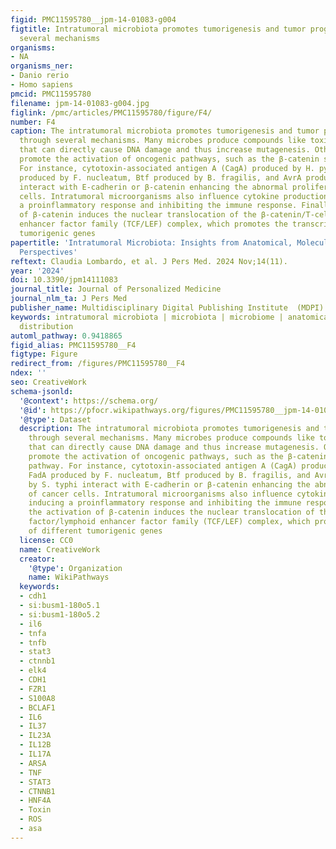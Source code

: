 ```yaml
---
figid: PMC11595780__jpm-14-01083-g004
figtitle: Intratumoral microbiota promotes tumorigenesis and tumor progression through
  several mechanisms
organisms:
- NA
organisms_ner:
- Danio rerio
- Homo sapiens
pmcid: PMC11595780
filename: jpm-14-01083-g004.jpg
figlink: /pmc/articles/PMC11595780/figure/F4/
number: F4
caption: The intratumoral microbiota promotes tumorigenesis and tumor progression
  through several mechanisms. Many microbes produce compounds like toxins and ROS
  that can directly cause DNA damage and thus increase mutagenesis. Other microbes
  promote the activation of oncogenic pathways, such as the β-catenin signaling pathway.
  For instance, cytotoxin-associated antigen A (CagA) produced by H. pylori, FadA
  produced by F. nucleatum, Btf produced by B. fragilis, and AvrA produced by S. typhi
  interact with E-cadherin or β-catenin enhancing the abnormal proliferation of cancer
  cells. Intratumoral microorganisms also influence cytokine production, inducing
  a proinflammatory response and inhibiting the immune response. Finally, the activation
  of β-catenin induces the nuclear translocation of the β-catenin/T-cell factor/lymphoid
  enhancer factor family (TCF/LEF) complex, which promotes the transcription of different
  tumorigenic genes
papertitle: 'Intratumoral Microbiota: Insights from Anatomical, Molecular, and Clinical
  Perspectives'
reftext: Claudia Lombardo, et al. J Pers Med. 2024 Nov;14(11).
year: '2024'
doi: 10.3390/jpm14111083
journal_title: Journal of Personalized Medicine
journal_nlm_ta: J Pers Med
publisher_name: Multidisciplinary Digital Publishing Institute  (MDPI)
keywords: intratumoral microbiota | microbiota | microbiome | anatomical microbial
  distribution
automl_pathway: 0.9418865
figid_alias: PMC11595780__F4
figtype: Figure
redirect_from: /figures/PMC11595780__F4
ndex: ''
seo: CreativeWork
schema-jsonld:
  '@context': https://schema.org/
  '@id': https://pfocr.wikipathways.org/figures/PMC11595780__jpm-14-01083-g004.html
  '@type': Dataset
  description: The intratumoral microbiota promotes tumorigenesis and tumor progression
    through several mechanisms. Many microbes produce compounds like toxins and ROS
    that can directly cause DNA damage and thus increase mutagenesis. Other microbes
    promote the activation of oncogenic pathways, such as the β-catenin signaling
    pathway. For instance, cytotoxin-associated antigen A (CagA) produced by H. pylori,
    FadA produced by F. nucleatum, Btf produced by B. fragilis, and AvrA produced
    by S. typhi interact with E-cadherin or β-catenin enhancing the abnormal proliferation
    of cancer cells. Intratumoral microorganisms also influence cytokine production,
    inducing a proinflammatory response and inhibiting the immune response. Finally,
    the activation of β-catenin induces the nuclear translocation of the β-catenin/T-cell
    factor/lymphoid enhancer factor family (TCF/LEF) complex, which promotes the transcription
    of different tumorigenic genes
  license: CC0
  name: CreativeWork
  creator:
    '@type': Organization
    name: WikiPathways
  keywords:
  - cdh1
  - si:busm1-180o5.1
  - si:busm1-180o5.2
  - il6
  - tnfa
  - tnfb
  - stat3
  - ctnnb1
  - elk4
  - CDH1
  - FZR1
  - S100A8
  - BCLAF1
  - IL6
  - IL37
  - IL23A
  - IL12B
  - IL17A
  - ARSA
  - TNF
  - STAT3
  - CTNNB1
  - HNF4A
  - Toxin
  - ROS
  - asa
---
```

